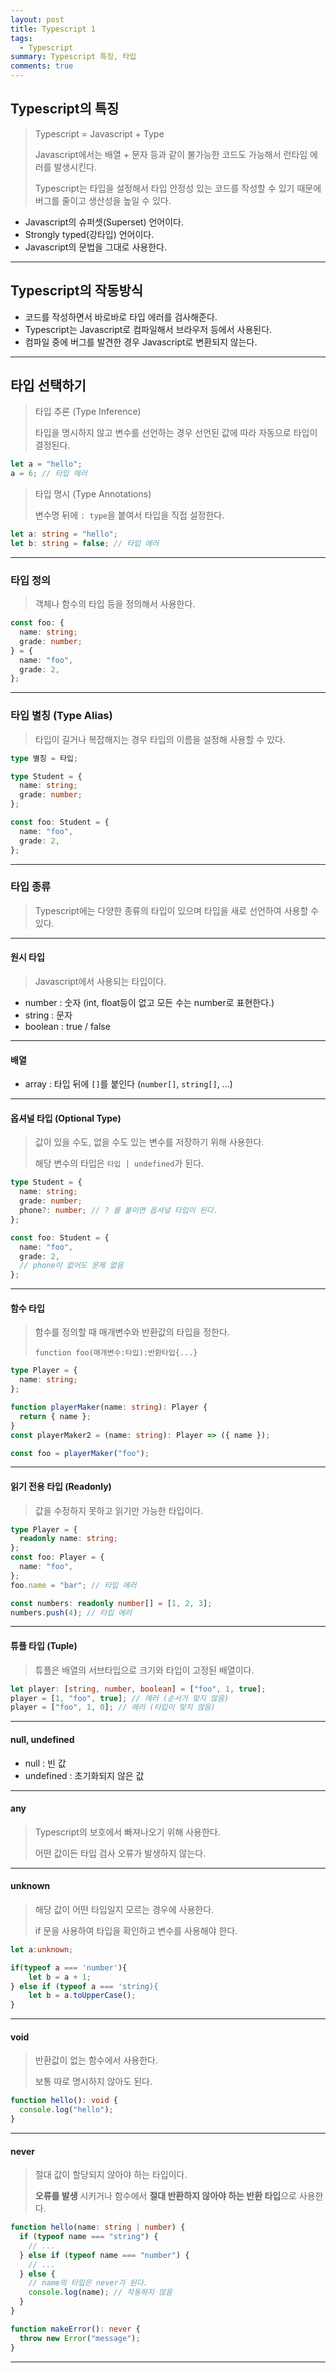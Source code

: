 ```yaml
---
layout: post
title: Typescript 1
tags:
  - Typescript
summary: Typescript 특징, 타입
comments: true
---
```



## Typescript의 특징

> Typescript = Javascript + Type
>
> Javascript에서는 배열 + 문자 등과 같이 불가능한 코드도 가능해서 런타임 에러를 발생시킨다.
> 
> Typescript는 타입을 설정해서 타입 안정성 있는 코드를 작성할 수 있기 때문에 버그를 줄이고 생산성을 높일 수 있다.

- Javascript의 슈퍼셋(Superset) 언어이다.
- Strongly typed(강타입) 언어이다.
- Javascript의 문법을 그대로 사용한다.

---

## Typescript의 작동방식

- 코드를 작성하면서 바로바로 타입 에러를 검사해준다.
- Typescript는 Javascript로 컴파일해서 브라우저 등에서 사용된다.
- 컴파일 중에 버그를 발견한 경우 Javascript로 변환되지 않는다.

---


## 타입 선택하기

> 타입 추론 (Type Inference)
> 
> 타입을 명시하지 않고 변수를 선언하는 경우 선언된 값에 따라 자동으로 타입이 결정된다.

```typescript
let a = "hello";
a = 6; // 타입 에러
```

> 타입 명시 (Type Annotations)
> 
> 변수명 뒤에 `: type`을 붙여서 타입을 직접 설정한다.

```typescript
let a: string = "hello";
let b: string = false; // 타입 에러
```


---

### 타입 정의

> 객체나 함수의 타입 등을 정의해서 사용한다.

```typescript
const foo: {
  name: string;
  grade: number;
} = {
  name: "foo",
  grade: 2,
};
```


---

### 타입 별칭 (Type Alias)

> 타입이 길거나 복잡해지는 경우 타입의 이름을 설정해 사용할 수 있다.

```typescript
type 별칭 = 타입;
```

```typescript
type Student = {
  name: string;
  grade: number;
};

const foo: Student = {
  name: "foo",
  grade: 2,
};
```


---

### 타입 종류

> Typescript에는 다양한 종류의 타입이 있으며 타입을 새로 선언하여 사용할 수 있다.


---

#### 원시 타입

> Javascript에서 사용되는 타입이다.

- number : 숫자 (int, float등이 없고 모든 수는 number로 표현한다.)
- string : 문자
- boolean : true / false


---

#### 배열

- array : 타입 뒤에 `[]`를 붙인다 (`number[]`, `string[]`, ...)


---

#### 옵셔널 타입 (Optional Type)

> 값이 있을 수도, 없을 수도 있는 변수를 저장하기 위해 사용한다.
> 
> 해당 변수의 타입은 `타입 | undefined`가 된다.

```typescript
type Student = {
  name: string;
  grade: number;
  phone?: number; // ? 를 붙이면 옵셔널 타입이 된다.
};

const foo: Student = {
  name: "foo",
  grade: 2,
  // phone이 없어도 문제 없음
};
```


---

#### 함수 타입

> 함수를 정의할 때 매개변수와 반환값의 타입을 정한다.
> 
> `function foo(매개변수:타입):반환타입{...}`

```typescript
type Player = {
  name: string;
};

function playerMaker(name: string): Player {
  return { name };
}
const playerMaker2 = (name: string): Player => ({ name });

const foo = playerMaker("foo");
```


---

#### 읽기 전용 타입 (Readonly)

> 값을 수정하지 못하고 읽기만 가능한 타입이다.

```typescript
type Player = {
  readonly name: string;
};
const foo: Player = {
  name: "foo",
};
foo.name = "bar"; // 타입 에러

const numbers: readonly number[] = [1, 2, 3];
numbers.push(4); // 타입 에러
```


---

#### 튜플 타입 (Tuple)

> 튜플은 배열의 서브타입으로 크기와 타입이 고정된 배열이다.

```typescript
let player: [string, number, boolean] = ["foo", 1, true];
player = [1, "foo", true]; // 에러 (순서가 맞지 않음)
player = ["foo", 1, 0]; // 에러 (타입이 맞지 않음)
```


---

#### null, undefined

- null : 빈 값
- undefined : 초기화되지 않은 값


---

#### any

> Typescript의 보호에서 빠져나오기 위해 사용한다.
> 
> 어떤 값이든 타입 검사 오류가 발생하지 않는다.


---

#### unknown

> 해당 값이 어떤 타입일지 모르는 경우에 사용한다.
> 
> if 문을 사용하여 타입을 확인하고 변수를 사용해야 한다.

```typescript
let a:unknown;

if(typeof a === 'number'){
	let b = a + 1;
} else if (typeof a === 'string){
	let b = a.toUpperCase();
}
```


---

#### void

> 반환값이 없는 함수에서 사용한다.
> 
> 보통 따로 명시하지 않아도 된다.

```typescript
function hello(): void {
  console.log("hello");
}
```


---

#### never

> 절대 값이 할당되지 않아야 하는 타입이다.
> 
> **오류를 발생** 시키거나 함수에서 **절대 반환하지 않아야 하는 반환 타입**으로 사용한다.

```typescript
function hello(name: string | number) {
  if (typeof name === "string") {
    // ...
  } else if (typeof name === "number") {
    // ...
  } else {
    // name의 타입은 never가 된다.
    console.log(name); // 작동하지 않음
  }
}

function makeError(): never {
  throw new Error("message");
}
```


---
